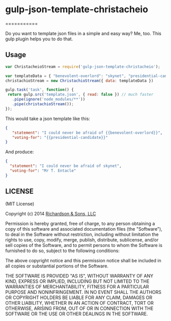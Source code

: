 # gulp-json-template-christacheio

===========

Do you want to template json files in a simple and easy way? Me, too. This gulp plugin helps you to do that.

Usage
-----
 
 ```javascript
 var ChristacheioStream = require('gulp-json-template-christacheio');
 
 var templateData = { "benevolent-overlord": "skynet", "presidential-candidate": "Mr T. Entacle"}
 christachioStream = new ChristachioStream({ data: templateData })
 
 gulp.task('task', function() {
  return gulp.src('template.json', { read: false }) // much faster
    .pipe(ignore('node_modules/**'))
    .pipe(christachioStream());
 });
 ```
 
This would take a json template like this:
```json
{
   "statement": "I could never be afraid of {{benevolent-overlord}}",
   "voting-for": "{{presidential-candidate}}"
}
```

And produce:
 ```json
{
   "statement": "I could never be afraid of skynet",
   "voting-for": "Mr T. Entacle"
}

```

LICENSE
-------

(MIT License)

Copyright (c) 2014 [Richardson & Sons, LLC](http://richardsonandsons.com/)

Permission is hereby granted, free of charge, to any person obtaining
a copy of this software and associated documentation files (the
"Software"), to deal in the Software without restriction, including
without limitation the rights to use, copy, modify, merge, publish,
distribute, sublicense, and/or sell copies of the Software, and to
permit persons to whom the Software is furnished to do so, subject to
the following conditions:

The above copyright notice and this permission notice shall be
included in all copies or substantial portions of the Software.

THE SOFTWARE IS PROVIDED "AS IS", WITHOUT WARRANTY OF ANY KIND,
EXPRESS OR IMPLIED, INCLUDING BUT NOT LIMITED TO THE WARRANTIES OF
MERCHANTABILITY, FITNESS FOR A PARTICULAR PURPOSE AND
NONINFRINGEMENT. IN NO EVENT SHALL THE AUTHORS OR COPYRIGHT HOLDERS BE
LIABLE FOR ANY CLAIM, DAMAGES OR OTHER LIABILITY, WHETHER IN AN ACTION
OF CONTRACT, TORT OR OTHERWISE, ARISING FROM, OUT OF OR IN CONNECTION
WITH THE SOFTWARE OR THE USE OR OTHER DEALINGS IN THE SOFTWARE.
